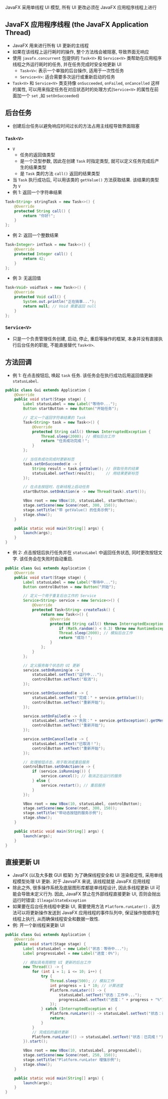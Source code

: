 JavaFX 采用单线程 UI 模型, 所有 UI 更改必须在 JavaFX 应用程序线程上进行
## JavaFX 应用程序线程 (the JavaFX Application Thread) 
- JavaFX 用来进行所有 UI 更新的主线程
- 如果在该线程上运行耗时的操作, 整个方法栈会被阻塞, 导致界面无响应
- 使用 `javafx.concurrent` 包提供的 `Task<V>` 和 `Service<V>` 类帮助在应用程序线程之外运行耗时的任务, 并在任务完成时安全地更新 UI
	- `Task<V>`: 表示一个单独的后台操作, 适用于一次性任务
	- `Service<V>`: 适合需要多次运行或重新启动的任务
- `Task<V>` 和 `Service<V>` 类支持像 `onSucceeded`, `onFailed`, `onCancelled` 这样的属性, 可以用来指定任务在对应状态时的处理方式(`Service<V>` 的属性在前面加一个 `set` ,如 `setOnSucceeded`)

## 后台任务
- 创建后台任务以避免响应时间过长的方法占用主线程导致界面阻塞
### `Task<V>`
- `V`
	- 任务的返回值类型
	- 是一个泛型参数, 因此在创建 `Task` 时指定类型, 就可以定义任务完成后产生的结果类型
	- 是 `Task` 类的方法 `call()` 返回的结果类型
- 当 `Task` 执行成功后, 可以用该类的 `getValue()` 方法获取结果. 该结果的类型为 `V`
- 例 1: 返回一个字符串结果
```java
Task<String> stringTask = new Task<>() {
    @Override
    protected String call() {
        return "你好!";
    }
};
```
- 例 2: 返回一个整数结果
```java
Task<Integer> intTask = new Task<>() {
    @Override
    protected Integer call() {
        return 42;
    }
};
```
- 例 3: 无返回值
```java
Task<Void> voidTask = new Task<>() {
    @Override
    protected Void call() {
        System.out.println("正在搞事...");
        return null; // Void 需要返回 null
    }
};
```

### `Service<V>`
- 只是一个负责管理任务创建, 启动, 停止, 重启等操作的框架, 本身并没有直接执行后台任务的职能, 不能直接替代 `Task<V>`. 

## 方法回调
- 例 1: 在点击按钮后, 唤起 `task` 任务. 该任务会在执行成功后用返回值更新 `statusLabel`.
```java
public class Gui extends Application {
    @Override
    public void start(Stage stage) {
        Label statusLabel = new Label("等待中...");
        Button startButton = new Button("开始任务");

        // 定义一个返回字符串结果的 Task
        Task<String> task = new Task<>() {
            @Override
            protected String call() throws InterruptedException {
                Thread.sleep(2000); // 模拟后台工作
                return "任务成功完成！";
            }
        };

        // 当任务成功完成时更新标签
        task.setOnSucceeded(e -> {
            String result = task.getValue(); // 获取任务的结果
            statusLabel.setText(result);     // 用结果更新标签
        });

        // 在点击按钮时，在新线程上启动任务
        startButton.setOnAction(e -> new Thread(task).start());

        VBox root = new VBox(10, statusLabel, startButton);
        stage.setScene(new Scene(root, 300, 150));
        stage.setTitle("带 getValue() 的任务示例");
        stage.show();
    }

    public static void main(String[] args) {
        launch(args);
    }
}
```
- 例 2: 点击按钮后执行任务并在 `statusLabel` 中返回任务状态, 同时更改按钮文字. 该任务会在失败时自动重启.
```java
public class Gui extends Application {
    @Override
    public void start(Stage stage) {
        Label statusLabel = new Label("等待中...");
        Button controlButton = new Button("开始");

        // 定义一个用于重复后台工作的 Service
        Service<String> service = new Service<>() {
            @Override
            protected Task<String> createTask() {
                return new Task<>() {
                    @Override
                    protected String call() throws InterruptedException {
                        if (Math.random() < 0.3) throw new RuntimeException("随机失败！");
                        Thread.sleep(2000); // 模拟后台工作
                        return "成功！";
                    }
                };
            }
        };

        // 定义服务每个状态的 UI 更新
        service.setOnRunning(e -> {
            statusLabel.setText("运行中...");
            controlButton.setText("取消");
        });

        service.setOnSucceeded(e -> {
            statusLabel.setText("完成：" + service.getValue());
            controlButton.setText("重新开始");
        });

        service.setOnFailed(e -> {
            statusLabel.setText("失败：" + service.getException().getMessage());
            controlButton.setText("重新开始");
        });

        service.setOnCancelled(e -> {
            statusLabel.setText("已取消！");
            controlButton.setText("重新开始");
        });

        // 处理按钮点击，用于取消或重启服务
        controlButton.setOnAction(e -> {
            if (service.isRunning()) {
                service.cancel(); // 取消正在运行的服务
            } else {
                service.restart(); // 重启服务
            }
        });

        VBox root = new VBox(10, statusLabel, controlButton);
        stage.setScene(new Scene(root, 300, 150));
        stage.setTitle("带动态按钮的服务示例");
        stage.show();
    }

    public static void main(String[] args) {
        launch(args);
    }
}
```
## 直接更新 UI
- JavaFX (以及大多数 GUI 框架) 为了确保线程安全和 UI 渲染稳定性, 采用单线程模型处理 UI 更新. 对于 JavvaFX 来说, 该线程就是 JavaFX 应用线程
- 除此之外, 很多操作系统及底层图形库都是单线程设计, 因此多线程更新 UI 可能会导致未定义行为. 因此, JavaFX 禁止在外部线程直接更新 UI, 否则会抛出运行时错误:  `IlleagalStateException`
- 如果要在后台任务线程中更新 UI, 需要使用方法 `Platform.runLater()` . 该方法可以将更新操作发送到 JavaFX 应用线程的事件队列中, 保证操作按顺序在线程上执行, 从而确保线程安全和数据一致性.
- 例: 开一个新线程来更新 UI
```java
public class Gui extends Application {
    @Override
    public void start(Stage stage) {
        Label statusLabel = new Label("状态：等待中...");
        Label progressLabel = new Label("进度：0%");

        // 模拟具有周期性 UI 更新的后台工作
        new Thread(() -> {
            for (int i = 1; i <= 10; i++) {
                try {
                    Thread.sleep(500); // 模拟工作
                    int progress = i * 10; // 计算进度
                    Platform.runLater(() -> {
                        statusLabel.setText("状态：工作中...");
                        progressLabel.setText("进度：" + progress + "%");
                    });
                } catch (InterruptedException e) {
                    Platform.runLater(() -> statusLabel.setText("状态：已中断！"));
                    return;
                }
            }
            // 完成后的最终更新
            Platform.runLater(() -> statusLabel.setText("状态：已完成！"));
        }).start();

        VBox root = new VBox(10, statusLabel, progressLabel);
        stage.setScene(new Scene(root, 250, 150));
        stage.setTitle("Platform.runLater 增强示例");
        stage.show();
    }

    public static void main(String[] args) {
        launch(args);
    }
}
```